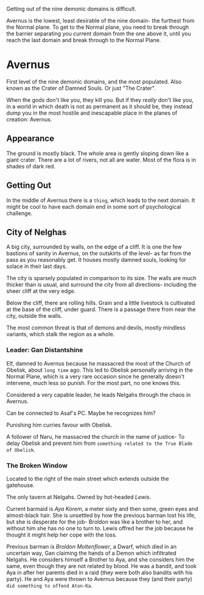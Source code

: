 Getting out of the nine demonic domains is difficult. 

Avernus is the lowest, least desirable of the nine domain- the furthest from the 
Normal plane. To get to the Normal plane, you need to break through the barrier 
separating you current domain from the one above it, until you reach the last
domain and break through to the Normal Plane.

# Avernus

First level of the nine demonic domains, and the most populated.
Also known as the Crater of Damned Souls. Or just "The Crater".

When the gods don't like you, they kill you. But if they _really_ don't like you,
in a world in which death is not as permanent as it should be, they instead 
dump you in the most hostile and inescapable place in the planes of creation:
Avernus.

## Appearance 
The ground is mostly black. The whole area is gently sloping down like a giant
crater. There are a lot of rivers, not all are water. Most of the flora is in 
shades of dark red.

## Getting Out
In the middle of Avernus there is a `thing`, which leads to the next domain.
It might be cool to have each domain end in some sort of psychological
challenge.

## City of Nelghas
A big city, surrounded by walls, on the edge of a cliff. It is one the few bastions of sanity in
Avernus, on the outskirts of the level- as far from the pass as you reasonably
get. It houses mostly damned souls, looking for solace in their last days.

The city is sparsely populated in comparison to its size.
The walls are much thicker than is usual, and surround the city from all
directions- including the sheer cliff at the very edge.

Below the cliff, there are rolling hills. Grain and a little livestock is
cultivated at the base of the cliff, under guard. There is a passage there
from near the city, outside the walls.

The most common threat is that of demons and devils, mostly mindless variants,
which stalk the region as a whole.

### Leader: Gan Distantshine
Elf, damned to Avernus because he massacred the most of the Church of Obelisk,
about `long time` ago. This led to Obelisk personally arriving in the Normal
Plane, which is a very rare occasion since he generally doesn't intervene, much
less so punish. 
For the most part, no one knows this. 

Considered a very capable leader, he leads Nelgahs through the chaos in Avernus.

Can be connected to Asaf's PC. Maybe he recognizes him?

Punishing him curries favour with Obelisk.

A follower of Naru, he massacred the church in the name of justice- To delay
Obelisk and prevent him from `something related to the True Blade of Obelisk`.

### The Broken Window
Located to the right of the main street which extends outside the gatehouse.

The only tavern at Nelgahs. Owned by hot-headed *Lewis*. 

Current barmaid is *Aya Korem*, a meter sixty and then some, green eyes and
almost-black hair. She is unsettled by how the previous barman lost his life,
but she is desperate for the job- Broldon was like a brother to her, and without
him she has no one to turn to. Lewis offred her the job because he thought it
might help her cope with the loss.

Previous barman is *Broldon Moltenflower*, a Dwarf, which died in an uncertain way, Gan 
claiming the hands of a Demon which infiltrated Nelgahs. He considers himself
a Brother to Aya, and she considers him the same, even though they are not
related by blood. He was a bandit, and took Aya in after her parents died
in a raid (they were both also bandits with his party). He and Aya were thrown 
to Avernus because they (and their party) `did something to offend Aton-Ka`.
